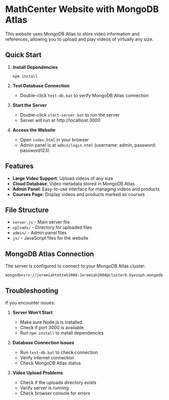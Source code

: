 # MathCenter Website with MongoDB Atlas

This website uses MongoDB Atlas to store video information and references, allowing you to upload and play videos of virtually any size.

## Quick Start

1. **Install Dependencies**

   ```
   npm install
   ```

2. **Test Database Connection**

   - Double-click `test-db.bat` to verify MongoDB Atlas connection

3. **Start the Server**

   - Double-click `start-server.bat` to run the server
   - Server will run at http://localhost:3000

4. **Access the Website**
   - Open `index.html` in your browser
   - Admin panel is at `admin/login.html` (username: admin, password: password123)

## Features

- **Large Video Support**: Upload videos of any size
- **Cloud Database**: Video metadata stored in MongoDB Atlas
- **Admin Panel**: Easy-to-use interface for managing videos and products
- **Courses Page**: Display videos and products marked as courses

## File Structure

- `server.js` - Main server file
- `uploads/` - Directory for uploaded files
- `admin/` - Admin panel files
- `js/` - JavaScript files for the website

## MongoDB Atlas Connection

The server is configured to connect to your MongoDB Atlas cluster:

```
mongodb+srv://jeremiahtetteh2008:Jeremiah2008@cluster0.8yezoph.mongodb.net/mathcenter
```

## Troubleshooting

If you encounter issues:

1. **Server Won't Start**

   - Make sure Node.js is installed
   - Check if port 3000 is available
   - Run `npm install` to install dependencies

2. **Database Connection Issues**

   - Run `test-db.bat` to check connection
   - Verify internet connection
   - Check MongoDB Atlas status

3. **Video Upload Problems**
   - Check if the uploads directory exists
   - Verify server is running
   - Check browser console for errors
